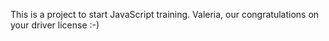 This is a project to start JavaScript training.
Valeria, our congratulations on your driver license :-)